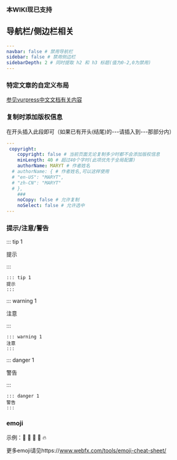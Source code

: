 ### 本WIKI现已支持

## 导航栏/侧边栏相关

```yaml
---
navbar: false # 禁用导航栏
sidebar: false # 禁用侧边栏
sidebarDepth: 2 # 同时提取 h2 和 h3 标题(值为0-2,0为禁用)
---
```

### 特定文章的自定义布局

[参见vurpress中文文档有关内容](https://www.vuepress.cn/theme/default-theme-config.html#%E7%89%B9%E5%AE%9A%E9%A1%B5%E9%9D%A2%E7%9A%84%E8%87%AA%E5%AE%9A%E4%B9%89%E5%B8%83%E5%B1%80)

### 复制时添加版权信息

在开头插入此段即可（如果已有开头(结尾)的---请插入到---那部分内）

```yaml
---
 copyright:
    copyright: false # 当前页面无论复制多少时都不会添加版权信息
    minLength: 40 # 超过40个字时(此项优先于全局配置)
    authorName: MARYT # 作者姓名
  # authorName: { # 作者姓名,可以这样使用
  # "en-US": "MARYT",
  # "zh-CN": "MARYT"
  # },
    ###
    noCopy: false # 允许复制
    noSelect: false # 允许选中
---

```

### 提示/注意/警告

::: tip 1

提示

 ::: 

```
::: tip 1
提示
::: 
```

::: warning 1

注意

:::

```
::: warning 1
注意
::: 
```

 ::: danger 1

警告

:::

```
::: danger 1
警告
:::
```

### emoji

示例：:tada: :100: :bamboo: :gift_heart: :fire:

更多emoji请见https://www.webfx.com/tools/emoji-cheat-sheet/

